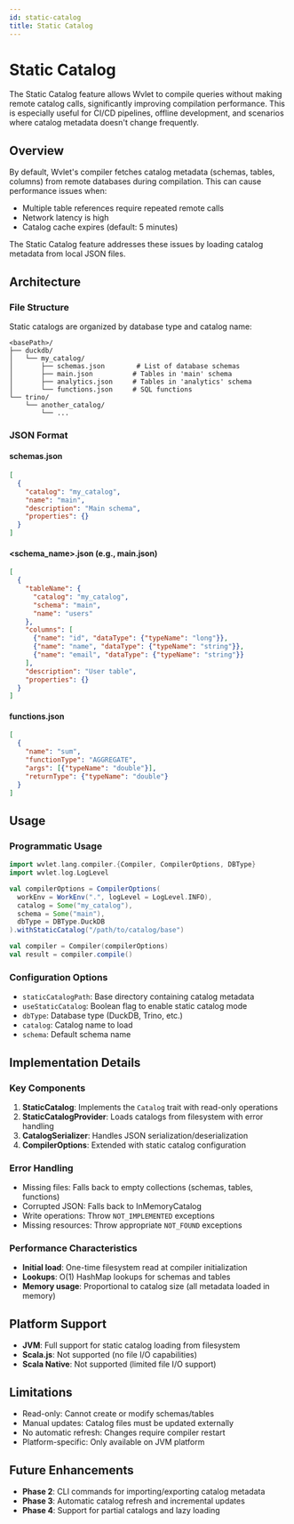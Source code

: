 ```yaml
---
id: static-catalog
title: Static Catalog
---
```


# Static Catalog

The Static Catalog feature allows Wvlet to compile queries without making remote catalog calls, significantly improving compilation performance. This is especially useful for CI/CD pipelines, offline development, and scenarios where catalog metadata doesn't change frequently.

## Overview

By default, Wvlet's compiler fetches catalog metadata (schemas, tables, columns) from remote databases during compilation. This can cause performance issues when:
- Multiple table references require repeated remote calls
- Network latency is high
- Catalog cache expires (default: 5 minutes)

The Static Catalog feature addresses these issues by loading catalog metadata from local JSON files.

## Architecture

### File Structure

Static catalogs are organized by database type and catalog name:

```
<basePath>/
├── duckdb/
│   └── my_catalog/
│       ├── schemas.json        # List of database schemas
│       ├── main.json          # Tables in 'main' schema
│       ├── analytics.json     # Tables in 'analytics' schema
│       └── functions.json     # SQL functions
└── trino/
    └── another_catalog/
        └── ...
```

### JSON Format

#### schemas.json
```json
[
  {
    "catalog": "my_catalog",
    "name": "main",
    "description": "Main schema",
    "properties": {}
  }
]
```

#### <schema_name>.json (e.g., main.json)
```json
[
  {
    "tableName": {
      "catalog": "my_catalog",
      "schema": "main",
      "name": "users"
    },
    "columns": [
      {"name": "id", "dataType": {"typeName": "long"}},
      {"name": "name", "dataType": {"typeName": "string"}},
      {"name": "email", "dataType": {"typeName": "string"}}
    ],
    "description": "User table",
    "properties": {}
  }
]
```

#### functions.json
```json
[
  {
    "name": "sum",
    "functionType": "AGGREGATE",
    "args": [{"typeName": "double"}],
    "returnType": {"typeName": "double"}
  }
]
```

## Usage

### Programmatic Usage

```scala
import wvlet.lang.compiler.{Compiler, CompilerOptions, DBType}
import wvlet.log.LogLevel

val compilerOptions = CompilerOptions(
  workEnv = WorkEnv(".", logLevel = LogLevel.INFO),
  catalog = Some("my_catalog"),
  schema = Some("main"),
  dbType = DBType.DuckDB
).withStaticCatalog("/path/to/catalog/base")

val compiler = Compiler(compilerOptions)
val result = compiler.compile()
```

### Configuration Options

- `staticCatalogPath`: Base directory containing catalog metadata
- `useStaticCatalog`: Boolean flag to enable static catalog mode
- `dbType`: Database type (DuckDB, Trino, etc.)
- `catalog`: Catalog name to load
- `schema`: Default schema name

## Implementation Details

### Key Components

1. **StaticCatalog**: Implements the `Catalog` trait with read-only operations
2. **StaticCatalogProvider**: Loads catalogs from filesystem with error handling
3. **CatalogSerializer**: Handles JSON serialization/deserialization
4. **CompilerOptions**: Extended with static catalog configuration

### Error Handling

- Missing files: Falls back to empty collections (schemas, tables, functions)
- Corrupted JSON: Falls back to InMemoryCatalog
- Write operations: Throw `NOT_IMPLEMENTED` exceptions
- Missing resources: Throw appropriate `NOT_FOUND` exceptions

### Performance Characteristics

- **Initial load**: One-time filesystem read at compiler initialization
- **Lookups**: O(1) HashMap lookups for schemas and tables
- **Memory usage**: Proportional to catalog size (all metadata loaded in memory)

## Platform Support

- **JVM**: Full support for static catalog loading from filesystem
- **Scala.js**: Not supported (no file I/O capabilities)
- **Scala Native**: Not supported (limited file I/O support)

## Limitations

- Read-only: Cannot create or modify schemas/tables
- Manual updates: Catalog files must be updated externally
- No automatic refresh: Changes require compiler restart
- Platform-specific: Only available on JVM platform

## Future Enhancements

- **Phase 2**: CLI commands for importing/exporting catalog metadata
- **Phase 3**: Automatic catalog refresh and incremental updates
- **Phase 4**: Support for partial catalogs and lazy loading